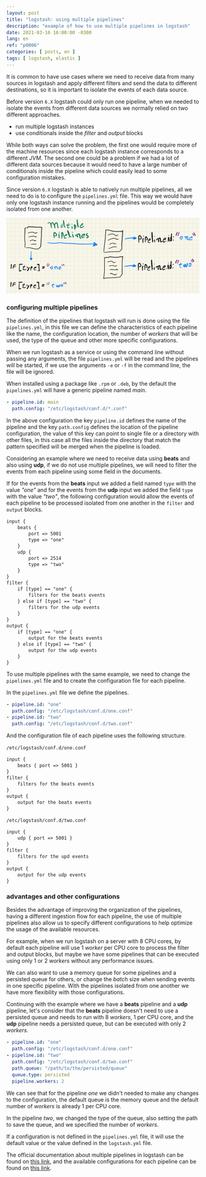 ```yaml
---
layout: post
title: "logstash: using multiple pipelines"
description: "example of how to use multiple pipelines in logstash"
date: 2021-03-16 16:00:00 -0300
lang: en
ref: "p0006"
categories: [ posts, en ]
tags: [ logstash, elastic ]
---
```

It is common to have use cases where we need to receive data from many sources in logstash and apply different filters and send the data to different destinations, so it is important to isolate the events of each data source.

Before version `6.X` logstash could only run one pipeline, when we needed to isolate the events from different data sources we normally relied on two different approaches.

- run multiple logstash instances
- use conditionals inside the _filter_ and _output_ blocks

While both ways can solve the problem, the first one would require more of the machine resources since each logstash instance corresponds to a different _JVM_. The second one could be a problem if we had a lot of different data sources because it would need to have a large number of conditionals inside the pipeline which could easily lead to some configuration mistakes.

Since version `6.X` logstash is able to natively run multiple pipelines, all we need to do is to configure the `pipelines.yml` file. This way we would have only one logstash instance running and the pipelines would be completely isolated from one another.


![multiple pipelines](/img/posts/0006/0006-01.jpg)

### configuring multiple pipelines

The definition of the pipelines that logstash will run is done using the file `pipelines.yml`, in this file we can define the characteristics of each pipeline like the name, the configuration location, the number of _workers_ that will be used, the type of the queue and other more specific configurations.

When we run logstash as a service or using the command line without passing any arguments, the file `pipelines.yml` will be read and the pipelines will be started, if we use the arguments `-e` or `-f` in the command line, the file will be ignored.

When installed using a package like `.rpm` or `.deb`, by the default the `pipelines.yml` will have a generic pipeline named _main_.

```yaml
- pipeline.id: main
  path.config: "/etc/logstash/conf.d/*.conf"
```
In the above configuration the key `pipeline.id` defines the name of the pipeline and the key `path.config` defines the location of the pipeline configuration, the value of this key can point to single file or a directory with other files, in this case all the files inside the directory that match the pattern specified will be merged when the pipeline is loaded.

Considering an example where we need to receive data using **beats** and also using **udp**, if we do not use multiple pipelines, we will need to filter the events from each pipeline using some field in the documents.

If for the events from the **beats** input we added a field named `type` with the value _"one"_ and for the events from the **udp** input we added the field `type` with the value _"two"_, the following configuration would allow the events of each pipeline to be processed isolated from one another in the `filter` and `output` blocks.

```
input {
	beats {
		port => 5001
		type => "one"
	}
	udp {
		port => 2514
		type => "two"
	}
}
filter {
	if [type] == "one" {
		filters for the beats events
	} else if [type] == "two" {
		filters for the udp events
	}
}
output {
	if [type] == "one" {
		output for the beats events
	} else if [type] == "two" {
		output for the udp events
	}
}
```

To use multiple pipelines with the same example, we need to change the `pipelines.yml` file and to create the configuration file for each pipeline.

In the `pipelines.yml` file we define the pipelines.

```yaml
- pipeline.id: "one"
  path.config: "/etc/logstash/conf.d/one.conf"
- pipeline.id: "two"
  path.config: "/etc/logstash/conf.d/two.conf"
```

And the configuration file of each pipeline uses the following structure.

`/etc/logstash/conf.d/one.conf`

```
input {
	beats { port => 5001 }
}
filter {
	filters for the beats events
}
output {
	output for the beats events
}
```

`/etc/logstash/conf.d/two.conf`

```
input {
	udp { port => 5001 }
}
filter {
	filters for the upd events
}
output {
	output for the udp events
}
```

### advantages and other configurations

Besides the advantage of improving the organization of the pipelines, having a different ingestion flow for each pipeline, the use of multiple pipelines also allow us to specify different configurations to help optimize the usage of the available resources.

For example, when we run logstash on a server with 8 CPU cores, by default each pipeline will use 1 _worker_ per CPU core to process the filter and output blocks, but maybe we have some pipelines that can be executed using only 1 or 2 _workers_ without any performance issues.

We can also want to use a memory queue for some pipelines and a persisted queue for others, or change the _batch_ size when sending events in one specific pipeline. With the pipelines isolated from one another we have more flexibility with those configurations.

Continuing with the example where we have a **beats** pipeline and a **udp** pipeline, let's consider that the **beats** pipeline doesn't need to use a persisted queue and needs to run with 8 _workers_, 1 per CPU core, and the **udp** pipeline needs a persisted queue, but can be executed with only 2 _workers_.

```yaml
- pipeline.id: "one"
  path.config: "/etc/logstash/conf.d/one.conf"
- pipeline.id: "two"
  path.config: "/etc/logstash/conf.d/two.conf"
  path.queue: "/path/to/the/persisted/queue"
  queue.type: persisted
  pipeline.workers: 2
```

We can see that for the pipeline _one_ we didn't needed to make any changes to the configuration, the default queue is the memory queue and the default number of _workers_ is already 1 per CPU core.

In the pipeline _two_, we changed the type of the queue, also setting the path to save the queue, and we specified the number of _workers_.

If a configuration is not defined in the `pipelines.yml` file, it will use the default value or the value defined in the `logstash.yml` file.

The official documentation about multiple pipelines in logstash can be found on [this link][multiple-pipelines], and the available configurations for each pipeline can be found on [this link][logstash-conf].

[multiple-pipelines]: https://www.elastic.co/guide/en/logstash/current/multiple-pipelines.html
[logstash-conf]: https://www.elastic.co/guide/en/logstash/current/logstash-settings-file.html